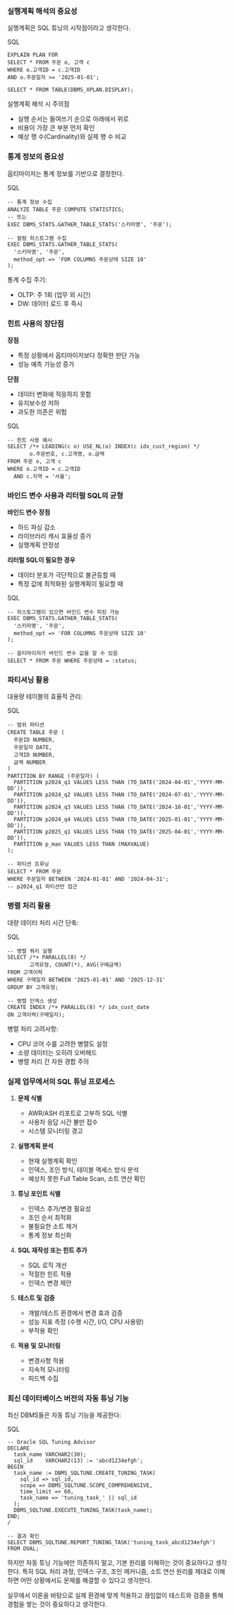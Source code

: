 
### 실행계획 해석의 중요성

실행계획은 SQL 튜닝의 시작점이라고 생각한다.

SQL

```
EXPLAIN PLAN FOR
SELECT * FROM 주문 o, 고객 c
WHERE o.고객ID = c.고객ID
AND o.주문일자 >= '2025-01-01';

SELECT * FROM TABLE(DBMS_XPLAN.DISPLAY);
```

실행계획 해석 시 주의점

- 실행 순서는 들여쓰기 순으로 아래에서 위로
- 비용이 가장 큰 부분 먼저 확인
- 예상 행 수(Cardinality)와 실제 행 수 비교

### 통계 정보의 중요성

옵티마이저는 통계 정보를 기반으로 결정한다.

SQL

```
-- 통계 정보 수집
ANALYZE TABLE 주문 COMPUTE STATISTICS;
-- 또는
EXEC DBMS_STATS.GATHER_TABLE_STATS('스키마명', '주문');

-- 컬럼 히스토그램 수집
EXEC DBMS_STATS.GATHER_TABLE_STATS(
  '스키마명', '주문', 
  method_opt => 'FOR COLUMNS 주문상태 SIZE 10'
);
```

통계 수집 주기:

- OLTP: 주 1회 (업무 외 시간)
- DW: 데이터 로드 후 즉시

### 힌트 사용의 장단점

**장점**

- 특정 상황에서 옵티마이저보다 정확한 판단 가능
- 성능 예측 가능성 증가

**단점**

- 데이터 변화에 적응하지 못함
- 유지보수성 저하
- 과도한 의존은 위험

SQL

```
-- 힌트 사용 예시
SELECT /*+ LEADING(c o) USE_NL(o) INDEX(c idx_cust_region) */
       o.주문번호, c.고객명, o.금액
FROM 주문 o, 고객 c
WHERE o.고객ID = c.고객ID
  AND c.지역 = '서울';
```

### 바인드 변수 사용과 리터럴 SQL의 균형

**바인드 변수 장점**

- 하드 파싱 감소
- 라이브러리 캐시 효율성 증가
- 실행계획 안정성

**리터럴 SQL이 필요한 경우**

- 데이터 분포가 극단적으로 불균등할 때
- 특정 값에 최적화된 실행계획이 필요할 때

SQL

```
-- 히스토그램이 있으면 바인드 변수 피킹 가능
EXEC DBMS_STATS.GATHER_TABLE_STATS(
  '스키마명', '주문', 
  method_opt => 'FOR COLUMNS 주문상태 SIZE 10'
);

-- 옵티마이저가 바인드 변수 값을 알 수 있음
SELECT * FROM 주문 WHERE 주문상태 = :status;
```

### 파티셔닝 활용

대용량 테이블의 효율적 관리:

SQL

```
-- 범위 파티션
CREATE TABLE 주문 (
  주문ID NUMBER,
  주문일자 DATE,
  고객ID NUMBER,
  금액 NUMBER
)
PARTITION BY RANGE (주문일자) (
  PARTITION p2024_q1 VALUES LESS THAN (TO_DATE('2024-04-01','YYYY-MM-DD')),
  PARTITION p2024_q2 VALUES LESS THAN (TO_DATE('2024-07-01','YYYY-MM-DD')),
  PARTITION p2024_q3 VALUES LESS THAN (TO_DATE('2024-10-01','YYYY-MM-DD')),
  PARTITION p2024_q4 VALUES LESS THAN (TO_DATE('2025-01-01','YYYY-MM-DD')),
  PARTITION p2025_q1 VALUES LESS THAN (TO_DATE('2025-04-01','YYYY-MM-DD')),
  PARTITION p_max VALUES LESS THAN (MAXVALUE)
);

-- 파티션 프루닝
SELECT * FROM 주문
WHERE 주문일자 BETWEEN '2024-01-01' AND '2024-04-31';
-- p2024_q1 파티션만 접근
```

### 병렬 처리 활용

대량 데이터 처리 시간 단축:

SQL

```
-- 병렬 쿼리 실행
SELECT /*+ PARALLEL(8) */ 
       고객유형, COUNT(*), AVG(구매금액)
FROM 고객이력
WHERE 구매일자 BETWEEN '2025-01-01' AND '2025-12-31'
GROUP BY 고객유형;

-- 병렬 인덱스 생성
CREATE INDEX /*+ PARALLEL(8) */ idx_cust_date
ON 고객이력(구매일자);
```

병렬 처리 고려사항:

- CPU 코어 수를 고려한 병렬도 설정
- 소량 데이터는 오히려 오버헤드
- 병렬 처리 간 자원 경합 주의

### 실제 업무에서의 SQL 튜닝 프로세스

1. **문제 식별**
    
    - AWR/ASH 리포트로 고부하 SQL 식별
    - 사용자 응답 시간 불만 접수
    - 시스템 모니터링 경고
    
2. **실행계획 분석**
    
    - 현재 실행계획 확인
    - 인덱스, 조인 방식, 테이블 액세스 방식 분석
    - 예상치 못한 Full Table Scan, 소트 연산 확인
    
3. **튜닝 포인트 식별**
    
    - 인덱스 추가/변경 필요성
    - 조인 순서 최적화
    - 불필요한 소트 제거
    - 통계 정보 최신화
    
4. **SQL 재작성 또는 힌트 추가**
    
    - SQL 로직 개선
    - 적절한 힌트 적용
    - 인덱스 변경 제안
    
5. **테스트 및 검증**
    
    - 개발/테스트 환경에서 변경 효과 검증
    - 성능 지표 측정 (수행 시간, I/O, CPU 사용량)
    - 부작용 확인
    
6. **적용 및 모니터링**
    
    - 변경사항 적용
    - 지속적 모니터링
    - 피드백 수집
    

### 최신 데이터베이스 버전의 자동 튜닝 기능

최신 DBMS들은 자동 튜닝 기능을 제공한다:

SQL

```
-- Oracle SQL Tuning Advisor
DECLARE
  task_name VARCHAR2(30);
  sql_id    VARCHAR2(13) := 'abcd1234efgh';
BEGIN
  task_name := DBMS_SQLTUNE.CREATE_TUNING_TASK(
    sql_id => sql_id,
    scope => DBMS_SQLTUNE.SCOPE_COMPREHENSIVE,
    time_limit => 60,
    task_name => 'tuning_task_' || sql_id
  );
  DBMS_SQLTUNE.EXECUTE_TUNING_TASK(task_name);
END;
/

-- 결과 확인
SELECT DBMS_SQLTUNE.REPORT_TUNING_TASK('tuning_task_abcd1234efgh') FROM DUAL;
```

하지만 자동 튜닝 기능에만 의존하지 말고, 기본 원리를 이해하는 것이 중요하다고 생각한다. 
특히 SQL 처리 과정, 인덱스 구조, 조인 메커니즘, 소트 연산 원리를 제대로 이해하면 어떤 상황에서도 
문제를 해결할 수 있다고 생각한다.

실무에서 이론을 바탕으로 실제 환경에 맞게 적용하고 끊임없이 테스트와 검증을 통해 경험을 쌓는 것이 중요하다고 생각한다.